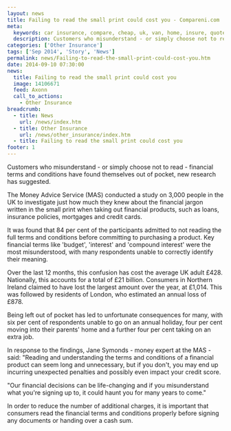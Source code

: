 ```yaml
---
layout: news
title: Failing to read the small print could cost you - Compareni.com
meta:
  keywords: car insurance, compare, cheap, uk, van, home, insure, quotes, online, comparison, bike, loans, life
  description: Customers who misunderstand - or simply choose not to read - financial terms and conditions have found themselves out of pocket, new research has suggested
categories: ['Other Insurance']
tags: ['Sep 2014', 'Story', 'News']
permalink: news/Failing-to-read-the-small-print-could-cost-you.htm
date: 2014-09-10 07:30:00
news:
  title: Failing to read the small print could cost you
  image: 14106671
  feed: Axonn
  call_to_actions:
    - Other Insurance
breadcrumb:
  - title: News
    url: /news/index.htm
  - title: Other Insurance
    url: /news/other_insurance/index.htm
  - title: Failing to read the small print could cost you
footer: 1
---
```


Customers who misunderstand - or simply choose not to read - financial terms and conditions have found themselves out of pocket, new research has suggested.

The Money Advice Service (MAS) conducted a study on 3,000 people in the UK to investigate just how much they knew about the financial jargon written in the small print when taking out financial products, such as loans, insurance policies, mortgages and credit cards.

It was found that 84 per cent of the participants admitted to not reading the full terms and conditions before committing to purchasing a product. Key financial terms like &#39;budget&#39;, &#39;interest&#39; and &#39;compound interest&#39; were the most misunderstood, with many respondents unable to correctly identify their meaning.

Over the last 12 months, this confusion has cost the average UK adult &pound;428. Nationally, this accounts for a total of &pound;21 billion. Consumers in Northern Ireland claimed to have lost the largest amount over the year, at &pound;1,014. This was followed by residents of London, who estimated an annual loss of &pound;878. &nbsp;

Being left out of pocket has led to unfortunate consequences for many, with six per cent of respondents unable to go on an annual holiday, four per cent moving into their parents&#39; home and a further four per cent taking on an extra job.

In response to the findings, Jane Symonds - money expert at the MAS - said: &quot;Reading and understanding the terms and conditions of a financial product can seem long and unnecessary, but if you don&#39;t, you may end up incurring unexpected penalties and possibly even impact your credit score.

&quot;Our financial decisions can be life-changing and if you misunderstand what you&#39;re signing up to, it could haunt you for many years to come.&quot;

In order to reduce the number of additional charges, it is important that consumers read the financial terms and conditions properly before signing any documents or handing over a cash sum.

